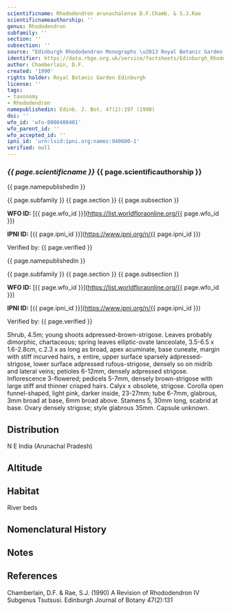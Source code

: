 ```yaml
---
scientificname: Rhododendron arunachalense D.F.Chamb. & S.J.Rae
scientificnameauthorship: ''
genus: Rhododendron
subfamily: ''
section: ''
subsection: ''
source: "Edinburgh Rhododendron Monographs \u2013 Royal Botanic Garden Edinburgh"
identifier: https://data.rbge.org.uk/service/factsheets/Edinburgh_Rhododendron_Monographs.xhtml
author: Chamberlain, D.F.
created: '1990'
rights holder: Royal Botanic Garden Edinburgh
license: ''
tags:
- taxonomy
- Rhododendron
namepublishedin: Edinb. J. Bot. 47(2):197 (1990)
doi: ''
wfo_id: 'wfo-0000400401'
wfo_parent_id: ''
wfo_accepted_id: ''
ipni_id: 'urn:lsid:ipni.org:names:940600-1'
verified: null
---
```

### _{{ page.scientificname }}_ {{ page.scientificauthorship }}
 {{ page.namepublishedin }}

{{ page.subfamily }} {{ page.section }} {{ page.subsection }}

**WFO ID:** [{{ page.wfo_id }}](https://list.worldfloraonline.org/{{ page.wfo_id }})

**IPNI ID:** [{{ page.ipni_id }}](https://www.ipni.org/n/{{ page.ipni_id }})

Verified by: {{ page.verified }}

 {{ page.namepublishedin }}

{{ page.subfamily }} {{ page.section }} {{ page.subsection }}

**WFO ID:** [{{ page.wfo_id }}](https://list.worldfloraonline.org/{{ page.wfo_id }})

**IPNI ID:** [{{ page.ipni_id }}](https://www.ipni.org/n/{{ page.ipni_id }})

Verified by: {{ page.verified }}



Shrub, 4.5m; young shoots adpressed-brown-strigose. Leaves probably dimorphic, chartaceous; spring leaves elliptic-ovate lanceolate, 3.5-6.5 x 1.6-2.8cm, c.2.3 x as long as broad, apex acuminate, base cuneate, margin with stiff incurved hairs, ± entire, upper surface sparsely adpressed-strigose, lower surface adpressed rufous-strigose, densely so on midrib and lateral veins; petioles 6-12mm, densely adpressed strigose. Inflorescence 3-flowered; pedicels 5-7mm, densely brown-strigose with large stiff and thinner crisped hairs. Calyx ± obsolete, strigose. Corolla open funnel-shaped, light pink, darker inside, 23-27mm; tube 6-7mm, glabrous, 3mm broad at base, 6mm broad above. Stamens 5, 30mm long, scabrid at base. Ovary densely strigose; style glabrous 35mm. Capsule unknown.

## Distribution
N E India (Arunachal Pradesh)

## Altitude


## Habitat
River beds

## Nomenclatural History

                       
## Notes


## References

Chamberlain, D.F. & Rae, S.J. (1990) A Revision of Rhododendron IV Subgenus Tsutsusi. Edinburgh Journal of Botany 47(2):131
